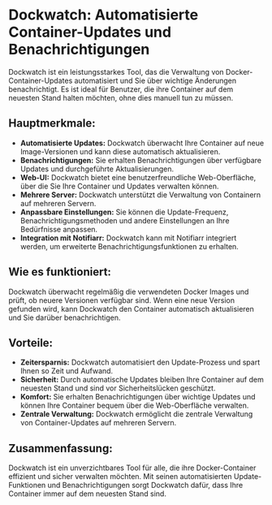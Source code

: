 # Dockwatch: Automatisierte Container-Updates und Benachrichtigungen

Dockwatch ist ein leistungsstarkes Tool, das die Verwaltung von Docker-Container-Updates automatisiert und Sie über wichtige Änderungen benachrichtigt. Es ist ideal für Benutzer, die ihre Container auf dem neuesten Stand halten möchten, ohne dies manuell tun zu müssen.

## Hauptmerkmale:

* **Automatisierte Updates:** Dockwatch überwacht Ihre Container auf neue Image-Versionen und kann diese automatisch aktualisieren.
* **Benachrichtigungen:** Sie erhalten Benachrichtigungen über verfügbare Updates und durchgeführte Aktualisierungen.
* **Web-UI:** Dockwatch bietet eine benutzerfreundliche Web-Oberfläche, über die Sie Ihre Container und Updates verwalten können.
* **Mehrere Server:** Dockwatch unterstützt die Verwaltung von Containern auf mehreren Servern.
* **Anpassbare Einstellungen:** Sie können die Update-Frequenz, Benachrichtigungsmethoden und andere Einstellungen an Ihre Bedürfnisse anpassen.
* **Integration mit Notifiarr:** Dockwatch kann mit Notifiarr integriert werden, um erweiterte Benachrichtigungsfunktionen zu erhalten.

## Wie es funktioniert:

Dockwatch überwacht regelmäßig die verwendeten Docker Images und prüft, ob neuere Versionen verfügbar sind. Wenn eine neue Version gefunden wird, kann Dockwatch den Container automatisch aktualisieren und Sie darüber benachrichtigen.

## Vorteile:

* **Zeitersparnis:** Dockwatch automatisiert den Update-Prozess und spart Ihnen so Zeit und Aufwand.
* **Sicherheit:** Durch automatische Updates bleiben Ihre Container auf dem neuesten Stand und sind vor Sicherheitslücken geschützt.
* **Komfort:** Sie erhalten Benachrichtigungen über wichtige Updates und können Ihre Container bequem über die Web-Oberfläche verwalten.
* **Zentrale Verwaltung:** Dockwatch ermöglicht die zentrale Verwaltung von Container-Updates auf mehreren Servern.

## Zusammenfassung:

Dockwatch ist ein unverzichtbares Tool für alle, die ihre Docker-Container effizient und sicher verwalten möchten. Mit seinen automatisierten Update-Funktionen und Benachrichtigungen sorgt Dockwatch dafür, dass Ihre Container immer auf dem neuesten Stand sind.